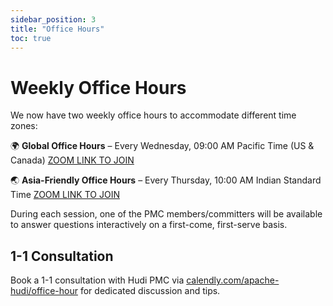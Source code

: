 ```yaml
---
sidebar_position: 3
title: "Office Hours"
toc: true
---
```


# Weekly Office Hours

We now have two weekly office hours to accommodate different time zones:

🌍 **Global Office Hours** – Every Wednesday, 09:00 AM Pacific Time (US & Canada)
[ZOOM LINK TO JOIN](https://zoom.us/j/95710395048)

🌏 **Asia-Friendly Office Hours** – Every Thursday, 10:00 AM Indian Standard Time
[ZOOM LINK TO JOIN](https://us06web.zoom.us/j/86229939685)

During each session, one of the PMC members/committers will be available to answer questions interactively on a first-come, first-serve basis.

## 1-1 Consultation

Book a 1-1 consultation with Hudi PMC via [calendly.com/apache-hudi/office-hour](https://calendly.com/apache-hudi/office-hour) for dedicated discussion and tips.